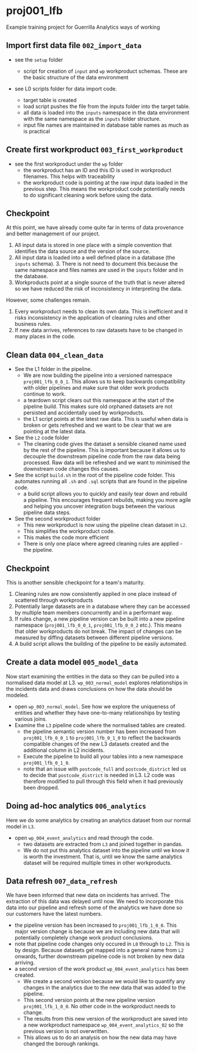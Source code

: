 # proj001_lfb
Example training project for Guerrilla Analytics ways of working

## Import first data file `002_import_data`
* see the `setup` folder
  * script for creation of `input` and `wp` workproduct schemas. These are the basic structure of the data environment


* see L0 scripts folder for data import code.
  * target table is created
  * load script pushes the file from the inputs folder into the target table.
  * all data is loaded into the `inputs` namespace in the data environment with the same namespace as the `inputs` folder structure.
  * input file names are maintained in database table names as much as is practical


## Create first workproduct `003_first_workproduct`
* see the first workproduct under the `wp` folder
  * the workproduct has an ID and this ID is used in workproduct filenames. This helps with traceability
  * the workproduct code is pointing at the raw input data loaded in the previous step. This means the workproduct code potentially needs to do significant cleaning work before using the data.


## Checkpoint
At this point, we have already come quite far in terms of data provenance and better management of our project.

1. All input data is stored in one place with a simple convention that identifies the data source and the version of the source.
2. All input data is loaded into a well defined place in a database (the `inputs` schema). 3. There is not need to document this because the same namespace and files names are used in the `inputs` folder and in the database.
4. Workproducts point at a single source of the truth that is never altered so we have reduced the risk of inconsistency in interpreting the data.

However, some challenges remain.
1. Every workproduct needs to clean its own data. This is inefficient and it risks inconsistency in the application of cleaning rules and other business rules.
2. If new data arrives, references to raw datasets have to be changed in many places in the code.


## Clean data `004_clean_data`
* See the L1 folder in the pipeline.
  * We are now building the pipeline into a versioned namespace `proj001_lfb_0_0_1`. This allows us to keep backwards compatibility with older pipelines and make sure that older work products continue to work.
  * a teardown script clears out this namespace at the start of the pipeline build. This makes sure old orphaned datasets are not persisted and accidentally used by workproducts.
  * the L1 script points at the latest raw data. This is useful when data is broken or gets refreshed and we want to be clear that we are pointing at the latest data.   
* See the `L2` code folder
  * The cleaning code gives the dataset a sensible cleaned name used by the rest of the pipeline. This is important because it allows us to decouple the downstream pipeline code from the raw data being processed. Raw data will be refreshed and we want to minimised the downstream code changes this causes.
* See the script `build.sh` in the root of the pipeline code folder. This automates running all `.sh` and `.sql` scripts that are found in the pipeline code.
  * a build script allows you to quickly and easily tear down and rebuild a pipeline. This encourages frequent rebuilds, making you more agile and helping you uncover integration bugs between the various pipeline data steps.
* See the second workproduct folder
  * This new workproduct is now using the pipeline clean dataset in `L2`.
  * This simplifies the workproduct code.
  * This makes the code more efficient
  * There is only one place where agreed cleaning rules are applied - the pipeline.

## Checkpoint
This is another sensible checkpoint for a team's maturity.

1. Cleaning rules are now consistently applied in one place instead of scattered through workproducts
2. Potentially large datasets are in a database where they can be accessed by multiple team members concurrently and in a performant way.
3. If rules change, a new pipeline version can be built into a new pipeline namespace (`proj001_lfb_0_0_1`, `proj001_lfb_0_0_2` etc.). This means that older workproducts do not break. The impact of changes can be measured by diffing datasets between different pipeline versions.
4. A build script allows the building of the pipeline to be easily automated.

## Create a data model `005_model_data`
Now start examining the entities in the data so they can be pulled into a normalised data model at L3. `wp_003_normal_model` explores relationships in the incidents data and draws conclusions on how the data should be modeled.

* open `wp_003_normal_model`. See how we explore the uniqueness of entities and whether they have one-to-many relationships by testing various joins.
* Examine the `L3` pipeline code where the normalised tables are created.
  * the pipeline semantic version number has been increased from `proj001_lfb_0_0_1` to `proj001_lfb_0_1_0` to reflect the backwards compatible changes of the new L3 datasets created and the additional column in L2 incidents.
  * Execute the pipeline to build all your tables into a new namespace `proj001_lfb_0_1_0`.
  * note that an issue with `postcode_full` and `postcode_district` led us to decide that `postcode_district` is needed in L3. L2 code was therefore modified to pull through this field when it had previously been dropped.


## Doing ad-hoc analytics `006_analytics`
Here we do some analytics by creating an analytics dataset from our normal model in `L3`.

* open `wp_004_event_analytics` and read through the code.
  * two datasets are extracted from `L3` and joined together in pandas.
  * We do not put this analytics dataset into the pipeline until we know it is worth the investment. That is, until we know the same analytics dataset will be required multiple times in other workproducts.

## Data refresh `007_data_refresh`
We have been informed that new data on incidents has arrived. The extraction of this data was delayed until now. We need to incorporate this data into our pipeline and refresh some of the analytics we have done so our customers have the latest numbers.

* the pipeline version has been increased to `proj001_lfb_1_0_0`. This major version change is because we are including new data that will potentially completely change work product conclusions.
* note that pipeline code changes only occured in `L0` through to `L2`. This is by design. Because datasets get mapped into a general name from `L2` onwards, further downstream pipeline code is not broken by new data arriving.
* a second version of the work product `wp_004_event_analytics` has been created.
  * We create a second version because we would like to quantify any changes in the analytics due to the new data that was added to the pipeline.
  * This second version points at the new pipeline version `proj001_lfb_1_0_0`. No other code in the workproduct needs to change.
  * The results from this new version of the workproduct are saved into a new workproduct namespace `wp_004_event_analytics_02` so the previous version is not overwritten.
  * This allows us to do an analysis on how the new data may have changed the borough rankings. 
